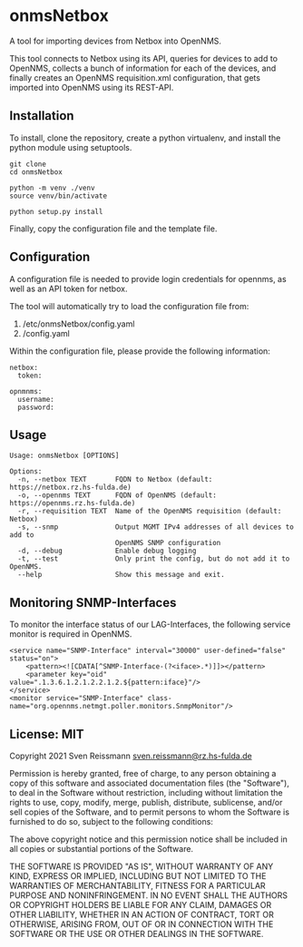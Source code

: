 onmsNetbox
==========

A tool for importing devices from Netbox into OpenNMS.

This tool connects to Netbox using its API, queries for devices to add to
OpenNMS, collects a bunch of information for each of the devices, and finally
creates an OpenNMS requisition.xml configuration, that gets imported into
OpenNMS using its REST-API.

Installation
------------

To install, clone the repository, create a python virtualenv, and install
the python module using setuptools.

    git clone
    cd onmsNetbox
    
    python -m venv ./venv
    source venv/bin/activate
    
    python setup.py install

Finally, copy the configuration file and the template file.


Configuration
-------------

A configuration file is needed to provide login credentials for opennms, as 
well as an API token for netbox.

The tool will automatically try to load the configuration file from:

   1) /etc/onmsNetbox/config.yaml
   2) <workingDirectory>/config.yaml

Within the configuration file, please provide the following information:

    netbox:
      token:

    opnmnms:
      username:
      password:


Usage
-----
````
Usage: onmsNetbox [OPTIONS]

Options:
  -n, --netbox TEXT       FQDN to Netbox (default: https://netbox.rz.hs-fulda.de)
  -o, --opennms TEXT      FQDN of OpenNMS (default: https://opennms.rz.hs-fulda.de)
  -r, --requisition TEXT  Name of the OpenNMS requisition (default: Netbox)
  -s, --snmp              Output MGMT IPv4 addresses of all devices to add to
                          OpenNMS SNMP configuration
  -d, --debug             Enable debug logging
  -t, --test              Only print the config, but do not add it to OpenNMS.
  --help                  Show this message and exit.
````


Monitoring SNMP-Interfaces
--------------------------

To monitor the interface status of our LAG-Interfaces, the following service
monitor is required in OpenNMS.

    <service name="SNMP-Interface" interval="30000" user-defined="false" status="on">
        <pattern><![CDATA[^SNMP-Interface-(?<iface>.*)]]></pattern>
        <parameter key="oid" value=".1.3.6.1.2.1.2.2.1.2.${pattern:iface}"/>
    </service>
    <monitor service="SNMP-Interface" class-name="org.opennms.netmgt.poller.monitors.SnmpMonitor"/>


License: MIT
------------

Copyright 2021 Sven Reissmann <sven.reissmann@rz.hs-fulda.de>

Permission is hereby granted, free of charge, to any person obtaining a copy
of this software and associated documentation files (the "Software"), to deal
in the Software without restriction, including without limitation the rights
to use, copy, modify, merge, publish, distribute, sublicense, and/or sell
copies of the Software, and to permit persons to whom the Software is
furnished to do so, subject to the following conditions:

The above copyright notice and this permission notice shall be included in all
copies or substantial portions of the Software.

THE SOFTWARE IS PROVIDED "AS IS", WITHOUT WARRANTY OF ANY KIND, EXPRESS OR
IMPLIED, INCLUDING BUT NOT LIMITED TO THE WARRANTIES OF MERCHANTABILITY,
FITNESS FOR A PARTICULAR PURPOSE AND NONINFRINGEMENT. IN NO EVENT SHALL THE
AUTHORS OR COPYRIGHT HOLDERS BE LIABLE FOR ANY CLAIM, DAMAGES OR OTHER
LIABILITY, WHETHER IN AN ACTION OF CONTRACT, TORT OR OTHERWISE, ARISING FROM,
OUT OF OR IN CONNECTION WITH THE SOFTWARE OR THE USE OR OTHER DEALINGS IN THE
SOFTWARE.
